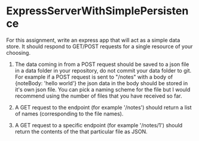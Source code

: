 # ExpressServerWithSimplePersistence

For this assignment, write an express app that will act as a simple data store. It should respond to GET/POST requests for a single resource of your choosing. 

1. The data coming in from a POST request should be saved to a json file in a data folder in your repository, do not commit your data folder to git. For example if a POST request is sent to "/notes" with a body of {noteBody: 'hello world'} the json data in the body should be stored in it's own json file. You can pick a naming scheme for the file but I would recommend using the number of files that you have received so far.

2. A GET request to the endpoint (for example '/notes') should return a list of names (corresponding to the file names).

3. A GET request to a specific endpoint (for example '/notes/1') should return the contents of the that particular file as JSON.
